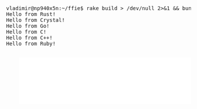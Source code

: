 <pre><samp>
vladimir@np940x5n:~/ffie$ rake build > /dev/null 2>&1 && bundle exec ./rubie.rb
Hello from Rust!
Hello from Crystal!
Hello from Go!
Hello from C!
Hello from C++!
Hello from Ruby!
</samp><pre>
<div align="center">
    <img src="Readme.svg" alt="teminal output">
</div>